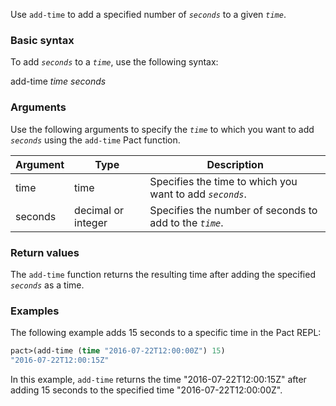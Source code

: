 Use `add-time` to add a specified number of *`seconds`* to a given *`time`*.

### Basic syntax

To add *`seconds`* to a *`time`*, use the following syntax:

add-time *time* *seconds*

### Arguments

Use the following arguments to specify the *`time`* to which you want to add *`seconds`* using the `add-time` Pact function.

| Argument | Type | Description |
| --- | --- | --- |
| time | time | Specifies the time to which you want to add *`seconds`*. |
| seconds | decimal or integer | Specifies the number of seconds to add to the *`time`*. |

### Return values

The `add-time` function returns the resulting time after adding the specified *`seconds`* as a time.

### Examples

The following example adds 15 seconds to a specific time in the Pact REPL:

```lisp
pact>(add-time (time "2016-07-22T12:00:00Z") 15)
"2016-07-22T12:00:15Z"
```

In this example, `add-time` returns the time "2016-07-22T12:00:15Z" after adding 15 seconds to the specified time "2016-07-22T12:00:00Z".
